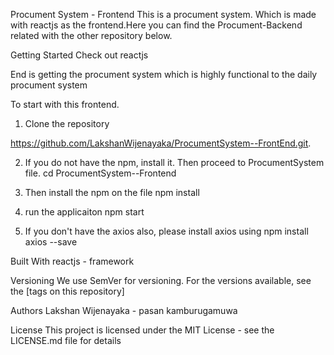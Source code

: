 Procument System - Frontend
This is a procument system. Which is made with reactjs as the frontend.Here you can find the Procument-Backend related with the other repository below.

Getting Started
Check out reactjs

End is getting the procument system which is highly functional to the daily procument system

To start with this frontend.

1. Clone the repository

https://github.com/LakshanWijenayaka/ProcumentSystem--FrontEnd.git.

2. If you do not have the npm, install it.
Then proceed to ProcumentSystem file.
cd ProcumentSystem--Frontend

3. Then install the npm on the file
npm install

4. run the applicaiton
npm start

5. If you don't have the axios also, please install axios using
npm install axios --save


Built With
reactjs - framework


Versioning
We use SemVer for versioning. For the versions available, see the [tags on this repository]

Authors
Lakshan Wijenayaka - pasan kamburugamuwa

License
This project is licensed under the MIT License - see the LICENSE.md file for details

